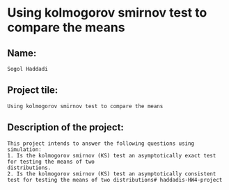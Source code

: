 # Using kolmogorov smirnov test to compare the means

## Name: 

    Sogol Haddadi

## Project tile: 

    Using kolmogorov smirnov test to compare the means

## Description of the project:

    This project intends to answer the following questions using simulation:
    1. Is the kolmogorov smirnov (KS) test an asymptotically exact test for testing the means of two
    distributions.
    2. Is the kolmogorov smirnov (KS) test an asymptotically consistent test for testing the means of two distributions# haddadis-HW4-project
